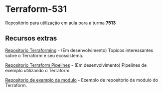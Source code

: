 # Terraform-531
Repositório para utilização em aula para a turma **7513**

## Recursos extras

[Repositorio Terraforming](https://github.com/bryanasdev000/terraforming) - (Em desenvolvimento) Topicos interessantes sobre o Terraform e seu ecossistema.

[Repositorio Terraform Pipelines](https://github.com/bryanasdev000/terraform-pipelines) - (Em desenvolvimento) Pipelines de exemplo utilizando o Terraform.

[Repositorio de exemplo de modulo](https://github.com/bryanasdev000/terraform-gcp-instance-module-example) - Exemplo de repositorio de modulo do Terraform.
